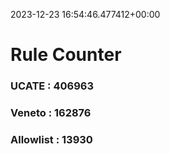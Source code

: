 2023-12-23 16:54:46.477412+00:00
# Rule Counter 
 ### UCATE : 406963

 ### Veneto : 162876

 ### Allowlist : 13930